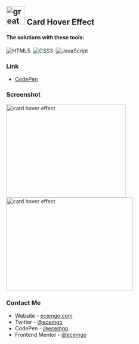## <img src="https://user-images.githubusercontent.com/13468728/233831804-0f5c7ee5-d654-4c13-9c77-a5bd6dc4fe74.jpg" title="great tricks" alt="great tricks" width="50" height="50"/> Card Hover Effect

#### The solutions with these tools:

![HTML5](https://img.shields.io/badge/-HTML5-E34F26?style=for-the-badge&logo=html5&logoColor=white)&nbsp;
![CSS3](https://img.shields.io/badge/-CSS3-1572B6?style=for-the-badge&logo=css3)&nbsp;
![JavaScript](https://img.shields.io/badge/Javascript-F7DF1E.svg?style=for-the-badge&logo=javascript&logoColor=black)&nbsp;

### Link

- [CodePen](https://codepen.io/ecemgo/pen/gOZazPK)

### Screenshot

<div align="left">
<img src="https://github.com/ecemgo/mini-samples-great-tricks/assets/13468728/b6879c9d-5c9b-4874-a28b-9b47dfee1437" title="card hover effect" alt="card hover effect" width="320" height="250"/>
<img src="https://github.com/ecemgo/mini-samples-great-tricks/assets/13468728/7eaa07ef-b914-4aa6-a602-b9ca3e1adc96" title="card hover effect" alt="card hover effect" width="340" height="250"/>
</div>

### Contact Me

- Website - [ecemgo.com](https://www.ecemgo.com/)
- Twitter - [@ecemgo](https://twitter.com/ecemgo)
- CodePen - [@ecemgo](https://codepen.io/ecemgo)
- Frontend Mentor - [@ecemgo](https://www.frontendmentor.io/profile/ecemgo)

